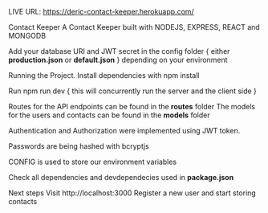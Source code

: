 LIVE URL:  https://deric-contact-keeper.herokuapp.com/

Contact Keeper
A Contact Keeper built with NODEJS, EXPRESS, REACT and MONGODB

Add your database URI and JWT secret in the config folder { either **production.json** or **default.json** } depending on your environment

Running the Project.
Install dependencies with npm install

Run npm run dev { this will concurrently run the server and the client side }

Routes for the API endpoints can be found in the **routes** folder 
The models for the users and contacts can be found in the **models** folder 

Authentication and Authorization were implemented using JWT token.

Passwords are being hashed with bcryptjs

CONFIG is used to store our environment variables

Check all dependencies and devdependecies used in **package.json**

Next steps
Visit http://localhost:3000
Register a new user and start storing contacts
